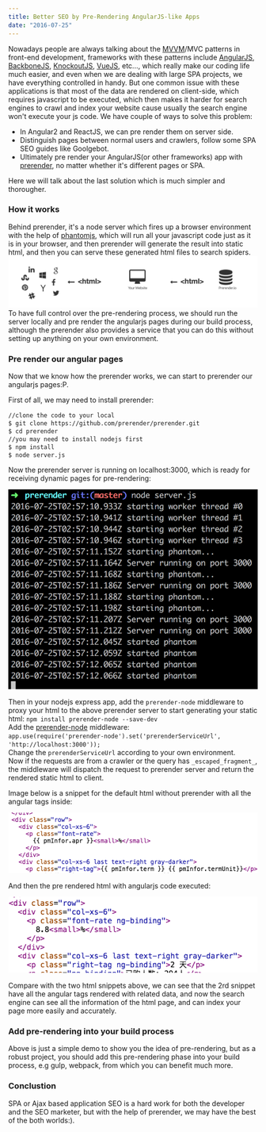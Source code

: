 ```yaml
---
title: Better SEO by Pre-Rendering AngularJS-like Apps
date: "2016-07-25"
---
```


Nowadays people are always talking about the [MVVM](https://en.wikipedia.org/wiki/Model%E2%80%93view%E2%80%93viewmodel)/MVC patterns in front-end development, frameworks with these patterns include [AngularJS](https://angularjs.org/), [BackboneJS](http://backbonejs.org/), [KnockoutJS](http://knockoutjs.com/), [VueJS](https://vuejs.org/), etc..., which really make our coding life much easier, and even when we are dealing with large SPA projects, we have everything controlled in handy. But one common issue with these applications is that most of the data are rendered on client-side, which requires javascript to be executed, which then makes it harder for search engines to crawl and index your website cause usually the search engine won't execute your js code. 
We have couple of ways to solve this problem:   

* In Angular2 and ReactJS, we can pre render them on server side.
* Distinguish pages between normal users and crawlers, follow some SPA SEO guides like Goolgebot.  
* Ultimately pre render your AngularJS(or other frameworks) app with [prerender](https://prerender.io/), no matter whether it's different pages or SPA.

Here we will talk about the last solution which is much simpler and thorougher.

### How it works  

Behind prerender, it's a node server which fires up a browser environment with the help of [phantomjs](http://phantomjs.org/), which will run all your javascript code just as it is in your browser, and then prerender will generate the result into static html, and then you can serve these generated html files to search spiders.  
![prerender diagram](../assets/images/2016/07/Screen-Shot-2016-07-25-at-10-43-33-AM-1.png)
To have full control over the pre-rendering process, we should run the server locally and pre render the angularjs pages during our build process, although the prerender also provides a service that you can do this without setting up anything on your own environment.

### Pre render our angular pages

Now that we know how the prerender works, we can start to prerender our angularjs pages:P.

First of all, we may need to install prerender: 
```
//clone the code to your local
$ git clone https://github.com/prerender/prerender.git
$ cd prerender
//you may need to install nodejs first
$ npm install
$ node server.js
```
Now the prerender server is running on localhost:3000, which is ready for receiving dynamic pages for pre-rendering:

![start prerender server](../assets/images/2016/07/Screen-Shot-2016-07-25-at-10-57-14-AM.png)

Then in your nodejs express app, add the `prerender-node` middleware to proxy your html to the above prerender server to start generating your static html:
`npm install prerender-node --save-dev`  
Add the [prerender-node](https://github.com/prerender/prerender-node) middleware:  
`app.use(require('prerender-node').set('prerenderServiceUrl', 'http://localhost:3000'));`  
Change the `prerenderServiceUrl` according to your own environment.  
Now if the requests are from a crawler or the query has `_escaped_fragment_`, the middleware will dispatch the request to prerender server and return the rendered static html to client.  

Image below is a snippet for the default html without prerender with all the angular tags inside:

![default html](../assets/images/2016/07/Screen-Shot-2016-07-25-at-11-21-31-AM.png)

And then the pre rendered html with angularjs code executed:
 
![pre rendered html](../assets/images/2016/07/Screen-Shot-2016-07-25-at-11-21-43-AM.png)

Compare with the two html snippets above, we can see that the 2rd snippet have all the angular tags rendered with related data, and now the search engine can see all the information of the html page, and can index your page more easily and accurately.

### Add pre-rendering into your build process

Above is just a simple demo to show you the idea of pre-rendering, but as a robust project, you should add this pre-rendering phase into your build process, e.g gulp, webpack, from which you can benefit much more.


### Conclustion

SPA or Ajax based application SEO is a hard work for both the developer and the SEO marketer, but with the help of prerender, we may have the best of the both worlds:).  